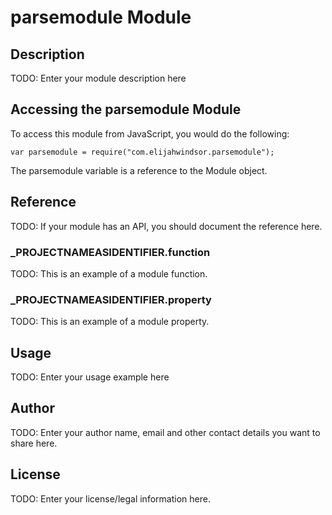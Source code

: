 # parsemodule Module

## Description

TODO: Enter your module description here

## Accessing the parsemodule Module

To access this module from JavaScript, you would do the following:

	var parsemodule = require("com.elijahwindsor.parsemodule");

The parsemodule variable is a reference to the Module object.	

## Reference

TODO: If your module has an API, you should document
the reference here.

### ___PROJECTNAMEASIDENTIFIER__.function

TODO: This is an example of a module function.

### ___PROJECTNAMEASIDENTIFIER__.property

TODO: This is an example of a module property.

## Usage

TODO: Enter your usage example here

## Author

TODO: Enter your author name, email and other contact
details you want to share here. 

## License

TODO: Enter your license/legal information here.
